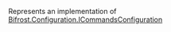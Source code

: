 Represents an implementation of [Bifrost.Configuration.ICommandsConfiguration](Bifrost.Configuration.ICommandsConfiguration)
